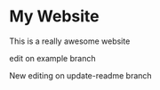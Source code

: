 # My Website

This is a really awesome website

edit on example branch

New editing on update-readme branch
